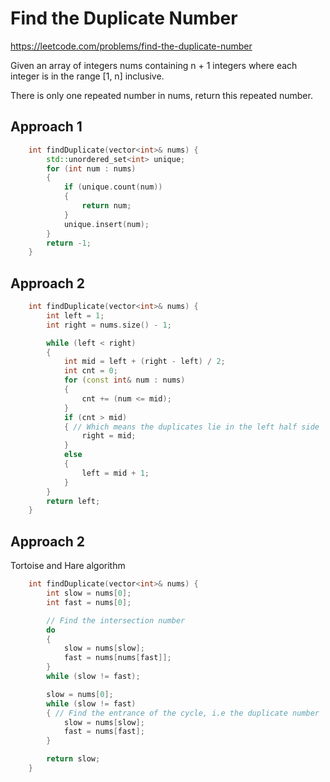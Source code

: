 # Find the Duplicate Number

https://leetcode.com/problems/find-the-duplicate-number

Given an array of integers nums containing n + 1 integers where each integer is in the range [1, n] inclusive.

There is only one repeated number in nums, return this repeated number.


## Approach 1

``` C++
    int findDuplicate(vector<int>& nums) {
        std::unordered_set<int> unique;
        for (int num : nums)
        {
            if (unique.count(num))
            {
                return num;
            }
            unique.insert(num);
        }
        return -1;
    }
```

## Approach 2

``` C++
    int findDuplicate(vector<int>& nums) {
        int left = 1;
        int right = nums.size() - 1;

        while (left < right)
        {
            int mid = left + (right - left) / 2;
            int cnt = 0;
            for (const int& num : nums)
            {
                cnt += (num <= mid);
            }
            if (cnt > mid)
            { // Which means the duplicates lie in the left half side
                right = mid;
            }
            else
            {
                left = mid + 1;
            }
        }
        return left;
    }
```

## Approach 2

Tortoise and Hare algorithm

``` C++
    int findDuplicate(vector<int>& nums) {
        int slow = nums[0];
        int fast = nums[0];

        // Find the intersection number
        do
        {
            slow = nums[slow];
            fast = nums[nums[fast]];
        }
        while (slow != fast);

        slow = nums[0];
        while (slow != fast)
        { // Find the entrance of the cycle, i.e the duplicate number
            slow = nums[slow];
            fast = nums[fast];
        }

        return slow;
    }
```

 